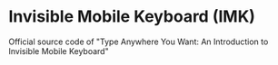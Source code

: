 # Invisible Mobile Keyboard (IMK)
Official source code of "Type Anywhere You Want: An Introduction to Invisible Mobile Keyboard"
